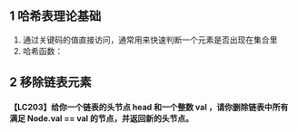 ## 1 哈希表理论基础
1. 通过关键码的值直接访问，通常用来快速判断一个元素是否出现在集合里
2. 哈希函数：

## 2 移除链表元素
#### 【LC203】给你一个链表的头节点 head 和一个整数 val ，请你删除链表中所有满足 Node.val == val 的节点，并返回新的头节点。